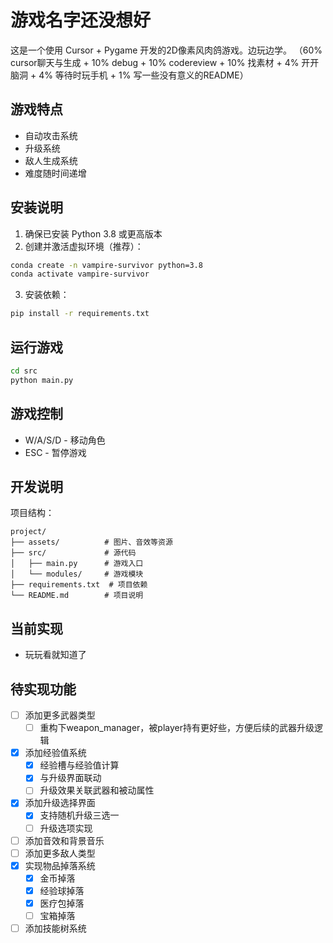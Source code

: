 # 游戏名字还没想好

这是一个使用 Cursor + Pygame 开发的2D像素风肉鸽游戏。边玩边学。
（60% cursor聊天与生成 + 10% debug + 10% codereview + 10% 找素材 + 4% 开开脑洞 + 4% 等待时玩手机 + 1% 写一些没有意义的README）

## 游戏特点

- 自动攻击系统
- 升级系统
- 敌人生成系统
- 难度随时间递增

## 安装说明

1. 确保已安装 Python 3.8 或更高版本
2. 创建并激活虚拟环境（推荐）：
```bash
conda create -n vampire-survivor python=3.8
conda activate vampire-survivor
```

3. 安装依赖：
```bash
pip install -r requirements.txt
```

## 运行游戏

```bash
cd src
python main.py
```

## 游戏控制

- W/A/S/D - 移动角色
- ESC - 暂停游戏

## 开发说明

项目结构：
```
project/
├── assets/          # 图片、音效等资源
├── src/             # 源代码
│   ├── main.py      # 游戏入口
│   └── modules/     # 游戏模块
├── requirements.txt  # 项目依赖
└── README.md        # 项目说明
```

## 当前实现
- 玩玩看就知道了

## 待实现功能

- [ ] 添加更多武器类型
  - [ ] 重构下weapon_manager，被player持有更好些，方便后续的武器升级逻辑
- [x] 添加经验值系统
  - [x] 经验槽与经验值计算
  - [x] 与升级界面联动 
  - [ ] 升级效果关联武器和被动属性
- [x] 添加升级选择界面
  - [x] 支持随机升级三选一
  - [ ] 升级选项实现 
- [ ] 添加音效和背景音乐
- [ ] 添加更多敌人类型
- [x] 实现物品掉落系统
  - [x] 金币掉落
  - [x] 经验球掉落
  - [x] 医疗包掉落
  - [ ] 宝箱掉落
- [ ] 添加技能树系统 
